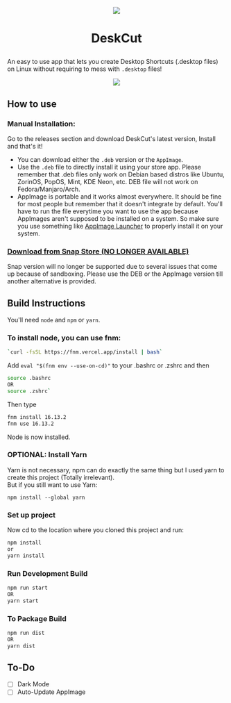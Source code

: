 <p align="center"><img src="https://user-images.githubusercontent.com/25067102/153943381-3ac38273-0195-4206-812a-201dc075c177.png" /></p>

# <p align="center">DeskCut</p>
An easy to use app that lets you create Desktop Shortcuts (.desktop files) on Linux without requiring to mess with `.desktop` files!

<p align="center"><img src="https://user-images.githubusercontent.com/25067102/153943083-6bcb011c-667f-4e88-89bc-cb8e7ec99ab2.gif" /></p>


## How to use

### Manual Installation:
Go to the releases section and download DeskCut's latest version, Install and that's it!   

- You can download either the `.deb` version or the `AppImage`.   
- Use the `.deb` file to directly install it using your store app. Please remember that .deb files only work on Debian based distros like Ubuntu, ZorinOS, PopOS, Mint, KDE Neon, etc. DEB file will not work on Fedora/Manjaro/Arch.   
- AppImage is portable and it works almost everywhere. It should be fine for most people but remember that it doesn't integrate by default. You'll have to run the file everytime you want to use the app because AppImages aren't supposed to be installed on a system. So make sure you use something like <a href="https://github.com/TheAssassin/AppImageLauncher/releases/" target="_blank">AppImage Launcher</a> to properly install it on your system. 

### <a href="#">Download from Snap Store (NO LONGER AVAILABLE)</a>
Snap version will no longer be supported due to several issues that come up because of sandboxing. Please use the DEB or the AppImage version till another alternative is provided.

## Build Instructions

You'll need `node` and `npm` or `yarn`.
### To install node, you can use fnm:
```bash
`curl -fsSL https://fnm.vercel.app/install | bash`   
```
Add `eval "$(fnm env --use-on-cd)"` to your .bashrc or .zshrc and then   
```bash
source .bashrc
OR
source .zshrc`
```
Then type
```bash
fnm install 16.13.2
fnm use 16.13.2
```
Node is now installed.

### OPTIONAL: Install Yarn
Yarn is not necessary, npm can do exactly the same thing but I used yarn to create this project (Totally irrelevant).   
But if you still want to use Yarn:   
```
npm install --global yarn
```
### Set up project
Now cd to the location where you cloned this project and run:   
```bash
npm install
or
yarn install
```

### Run Development Build
```bash
npm run start
OR
yarn start
```

### To Package Build
```bash
npm run dist
OR
yarn dist
```

## To-Do

- [ ] Dark Mode
- [ ] Auto-Update AppImage
